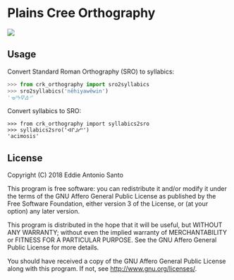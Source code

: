 Plains Cree Orthography
=======================

[![](https://img.shields.io/badge/calver-MAJOR.YYYY0M0D.PATCH-22bfda.svg)](http://calver.org/)

Usage
-----

Convert Standard Roman Orthography (SRO) to syllabics:

```python
>>> from crk_orthography import sro2syllabics
>>> sro2syllabics('nêhiyawêwin')
'ᓀᐦᔭᐍᐏᐣ'
```

Convert syllabics to SRO:

```
>>> from crk_orthography import syllabics2sro
>>> syllabics2sro('ᐊᒋᒧᓯᐢ')
'acimosis'
```


License
-------

Copyright (C) 2018 Eddie Antonio Santo

This program is free software: you can redistribute it and/or modify
it under the terms of the GNU Affero General Public License as
published by the Free Software Foundation, either version 3 of the
License, or (at your option) any later version.

This program is distributed in the hope that it will be useful,
but WITHOUT ANY WARRANTY; without even the implied warranty of
MERCHANTABILITY or FITNESS FOR A PARTICULAR PURPOSE.  See the
GNU Affero General Public License for more details.

You should have received a copy of the GNU Affero General Public License
along with this program.  If not, see <http://www.gnu.org/licenses/>.
